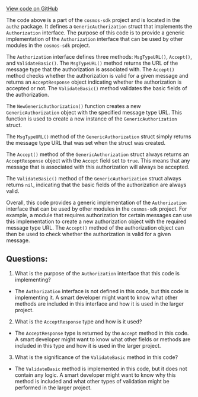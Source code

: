 [View code on GitHub](https://github.com/cosmos/cosmos-sdk.git/x/authz/generic_authorization.go)

The code above is a part of the `cosmos-sdk` project and is located in the `authz` package. It defines a `GenericAuthorization` struct that implements the `Authorization` interface. The purpose of this code is to provide a generic implementation of the `Authorization` interface that can be used by other modules in the `cosmos-sdk` project.

The `Authorization` interface defines three methods: `MsgTypeURL()`, `Accept()`, and `ValidateBasic()`. The `MsgTypeURL()` method returns the URL of the message type that the authorization is associated with. The `Accept()` method checks whether the authorization is valid for a given message and returns an `AcceptResponse` object indicating whether the authorization is accepted or not. The `ValidateBasic()` method validates the basic fields of the authorization.

The `NewGenericAuthorization()` function creates a new `GenericAuthorization` object with the specified message type URL. This function is used to create a new instance of the `GenericAuthorization` struct.

The `MsgTypeURL()` method of the `GenericAuthorization` struct simply returns the message type URL that was set when the struct was created.

The `Accept()` method of the `GenericAuthorization` struct always returns an `AcceptResponse` object with the `Accept` field set to `true`. This means that any message that is associated with this authorization will always be accepted.

The `ValidateBasic()` method of the `GenericAuthorization` struct always returns `nil`, indicating that the basic fields of the authorization are always valid.

Overall, this code provides a generic implementation of the `Authorization` interface that can be used by other modules in the `cosmos-sdk` project. For example, a module that requires authorization for certain messages can use this implementation to create a new authorization object with the required message type URL. The `Accept()` method of the authorization object can then be used to check whether the authorization is valid for a given message.
## Questions: 
 1. What is the purpose of the `Authorization` interface that this code is implementing?
- The `Authorization` interface is not defined in this code, but this code is implementing it. A smart developer might want to know what other methods are included in this interface and how it is used in the larger project.

2. What is the `AcceptResponse` type and how is it used?
- The `AcceptResponse` type is returned by the `Accept` method in this code. A smart developer might want to know what other fields or methods are included in this type and how it is used in the larger project.

3. What is the significance of the `ValidateBasic` method in this code?
- The `ValidateBasic` method is implemented in this code, but it does not contain any logic. A smart developer might want to know why this method is included and what other types of validation might be performed in the larger project.